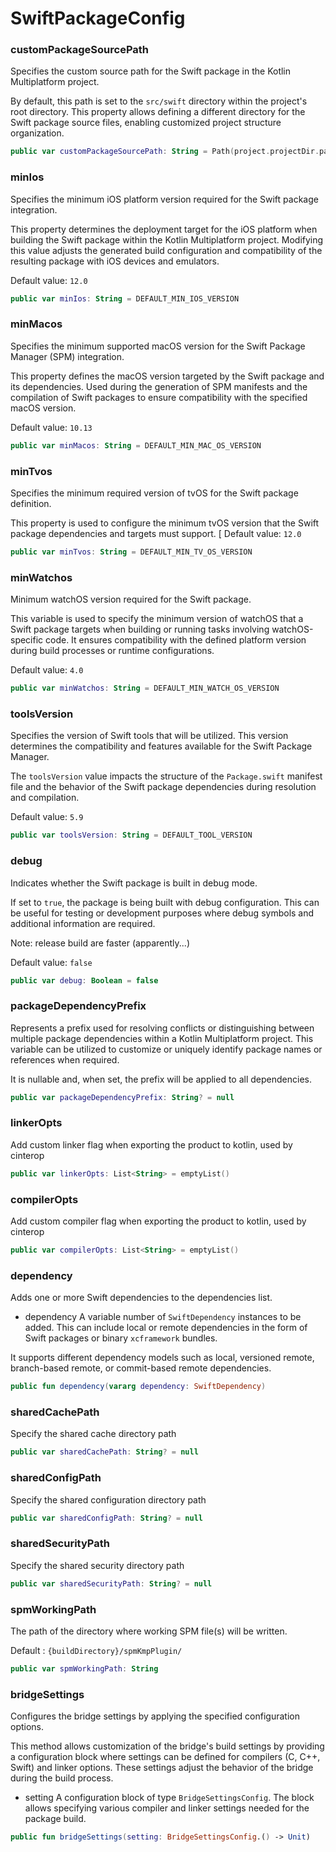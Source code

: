 # SwiftPackageConfig

### customPackageSourcePath

Specifies the custom source path for the Swift package in the Kotlin Multiplatform project.

By default, this path is set to the `src/swift` directory within the project's root directory.
This property allows defining a different directory for the Swift package source files,
enabling customized project structure organization.

``` kotlin
public var customPackageSourcePath: String = Path(project.projectDir.path, "src", "swift").pathString
```

### minIos

Specifies the minimum iOS platform version required for the Swift package integration.

This property determines the deployment target for the iOS platform when building the Swift package
within the Kotlin Multiplatform project. Modifying this value adjusts the generated build configuration
and compatibility of the resulting package with iOS devices and emulators.

Default value: `12.0`

``` kotlin
public var minIos: String = DEFAULT_MIN_IOS_VERSION
```

### minMacos

Specifies the minimum supported macOS version for the Swift Package Manager (SPM) integration.

This property defines the macOS version targeted by the Swift package and its dependencies.
Used during the generation of SPM manifests and the compilation of Swift packages to ensure compatibility
with the specified macOS version.

Default value: `10.13`

``` kotlin
public var minMacos: String = DEFAULT_MIN_MAC_OS_VERSION
```

### minTvos

Specifies the minimum required version of tvOS for the Swift package definition.

This property is used to configure the minimum tvOS version that the Swift package
dependencies and targets must support.
[
Default value: `12.0`

``` kotlin
public var minTvos: String = DEFAULT_MIN_TV_OS_VERSION
```

### minWatchos

Minimum watchOS version required for the Swift package.

This variable is used to specify the minimum version of watchOS that a Swift package targets
when building or running tasks involving watchOS-specific code. It ensures compatibility
with the defined platform version during build processes or runtime configurations.

Default value: `4.0`

``` kotlin
public var minWatchos: String = DEFAULT_MIN_WATCH_OS_VERSION
```

### toolsVersion

Specifies the version of Swift tools that will be utilized.
This version determines the compatibility and features available for the Swift Package Manager.

The `toolsVersion` value impacts the structure of the `Package.swift` manifest file and
the behavior of the Swift package dependencies during resolution and compilation.

Default value: `5.9`

``` kotlin
public var toolsVersion: String = DEFAULT_TOOL_VERSION
```

### debug

Indicates whether the Swift package is built in debug mode.

If set to `true`, the package is being built with debug configuration. This can be useful for
testing or development purposes where debug symbols and additional information are required.

Note: release build are faster (apparently...)

Default value: `false`

``` kotlin
public var debug: Boolean = false
```

### packageDependencyPrefix

Represents a prefix used for resolving conflicts or distinguishing between multiple
package dependencies within a Kotlin Multiplatform project.
This variable can be utilized to customize or uniquely identify package names or references when required.

It is nullable and, when set, the prefix will be applied to all dependencies.

``` kotlin
public var packageDependencyPrefix: String? = null
```

### linkerOpts

Add custom linker flag when exporting the product to kotlin, used by cinterop

``` kotlin
public var linkerOpts: List<String> = emptyList()
```

### compilerOpts

Add custom compiler flag when exporting the product to kotlin, used by cinterop

``` kotlin
public var compilerOpts: List<String> = emptyList()
```

### dependency

Adds one or more Swift dependencies to the dependencies list.

- dependency A variable number of `SwiftDependency` instances to be added.
  This can include local or remote dependencies in the form of
  Swift packages or binary `xcframework` bundles.

It supports different dependency models such as local, versioned
remote, branch-based remote, or commit-based remote dependencies.

``` kotlin
public fun dependency(vararg dependency: SwiftDependency)
```

### sharedCachePath

Specify the shared cache directory path

``` kotlin
public var sharedCachePath: String? = null
```

### sharedConfigPath

Specify the shared configuration directory path

``` kotlin
public var sharedConfigPath: String? = null
```

### sharedSecurityPath

Specify the shared security directory path

``` kotlin
public var sharedSecurityPath: String? = null
```

### spmWorkingPath

The path of the directory where working SPM file(s) will be written.

Default : `{buildDirectory}/spmKmpPlugin/`

``` kotlin
public var spmWorkingPath: String
```

### bridgeSettings

Configures the bridge settings by applying the specified configuration options.

This method allows customization of the bridge's build settings by providing
a configuration block where settings can be defined for compilers (C, C++, Swift)
and linker options. These settings adjust the behavior of the bridge during the build process.

- setting A configuration block of type `BridgeSettingsConfig`. The block allows
  specifying various compiler and linker settings needed for the package build.

``` kotlin
public fun bridgeSettings(setting: BridgeSettingsConfig.() -> Unit)
```
